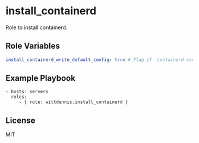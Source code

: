 # install_containerd

Role to install containerd.

## Role Variables

```yaml
install_containerd_write_default_config: true # Flag if `containerd config default` command should be executed and save the output. Default: true
```

## Example Playbook

    - hosts: servers
      roles:
         - { role: wittdennis.install_containerd }

## License

MIT
